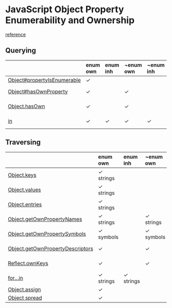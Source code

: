 # JavaScript Object Property Enumerability and Ownership

[reference][reference]

## Querying

|                                       | enum own | enum inh | ¬enum own | ¬enum inh |            |         |         |
|:--------------------------------------|:---------|:---------|:----------|:----------|------------|---------|---------|
| [Object#propertyIsEnumerable][isenum] | ✓        |          |           |           | enum       | own     | str/sym |
| [Object#hasOwnProperty][hasownprop]   | ✓        |          | ✓         |           | enum/¬enum | own     | str/sym |
| [Object.hasOwn][hasown]               | ✓        |          | ✓         |           | enum/¬enum | own     | str/sym |
| [in][inoperator]                      | ✓        | ✓        | ✓         | ✓         | enum/¬enum | own/inh | str/sym |

## Traversing

|                                               | enum own  | enum inh  | ¬enum own | ¬enum inh |            |         |         |
|:----------------------------------------------|:----------|:----------|:----------|:----------|:-----------|:--------|:--------|
| [Object.keys][keys]                           | ✓ strings |           |           |           | enum       | own     | str     |
| [Object.values][values]                       | ✓ strings |           |           |           | enum       | own     | str     |
| [Object.entries][entries]                     | ✓ strings |           |           |           | enum       | own     | str     |
| [Object.getOwnPropertyNames][ownnames]        | ✓ strings |           | ✓ strings |           | enum/¬enum | own     | str     |
| [Object.getOwnPropertySymbols][ownsymbols]    | ✓ symbols |           | ✓ symbols |           | enum/¬enum | own     | sym     |
| [Object.getOwnPropertyDescriptors][owndescrs] | ✓         |           | ✓         |           | enum/¬enum | own     | str/sym |
| [Reflect.ownKeys][reflectownkeys]             | ✓         |           | ✓         |           | enum/¬enum | own     | str/sym |
| [for...in][forin]                             | ✓ strings | ✓ strings |           |           | enum       | own/inh | str     |
| [Object.assign][objassign]                    | ✓         |           |           |           | enum       | own     | str/sym |
| [Object spread][objspread]                    | ✓         |           |           |           | enum       | own     | str/sym |

[isenum]:         https://developer.mozilla.org/en-US/docs/Web/JavaScript/Reference/Global_Objects/Object/propertyIsEnumerable
[hasownprop]:     https://developer.mozilla.org/en-US/docs/Web/JavaScript/Reference/Global_Objects/Object/hasOwnProperty
[hasown]:         https://developer.mozilla.org/en-US/docs/Web/JavaScript/Reference/Global_Objects/Object/hasOwn
[inoperator]:     https://developer.mozilla.org/en-US/docs/Web/JavaScript/Reference/Operators/in
[keys]:           https://developer.mozilla.org/en-US/docs/Web/JavaScript/Reference/Global_Objects/Object/keys
[values]:         https://developer.mozilla.org/en-US/docs/Web/JavaScript/Reference/Global_Objects/Object/values
[entries]:        https://developer.mozilla.org/en-US/docs/Web/JavaScript/Reference/Global_Objects/Object/entries
[ownnames]:       https://developer.mozilla.org/en-US/docs/Web/JavaScript/Reference/Global_Objects/Object/getOwnPropertyNames
[ownsymbols]:     https://developer.mozilla.org/en-US/docs/Web/JavaScript/Reference/Global_Objects/Object/getOwnPropertySymbols
[owndescrs]:      https://developer.mozilla.org/en-US/docs/Web/JavaScript/Reference/Global_Objects/Object/getOwnPropertyDescriptors
[reflectownkeys]: https://developer.mozilla.org/en-US/docs/Web/JavaScript/Reference/Global_Objects/Reflect/ownKeys
[forin]:          https://developer.mozilla.org/en-US/docs/Web/JavaScript/Reference/Statements/for...in
[objassign]:      https://developer.mozilla.org/en-US/docs/Web/JavaScript/Reference/Global_Objects/Object/assign
[objspread]:      https://developer.mozilla.org/en-US/docs/Web/JavaScript/Reference/Operators/Spread_syntax
[this]:           https://github.com/dse/cheat-sheets/blob/master/javascript-object-property-enumerability-and-ownership.md
[reference]:      https://developer.mozilla.org/en-US/docs/Web/JavaScript/Enumerability_and_ownership_of_properties

